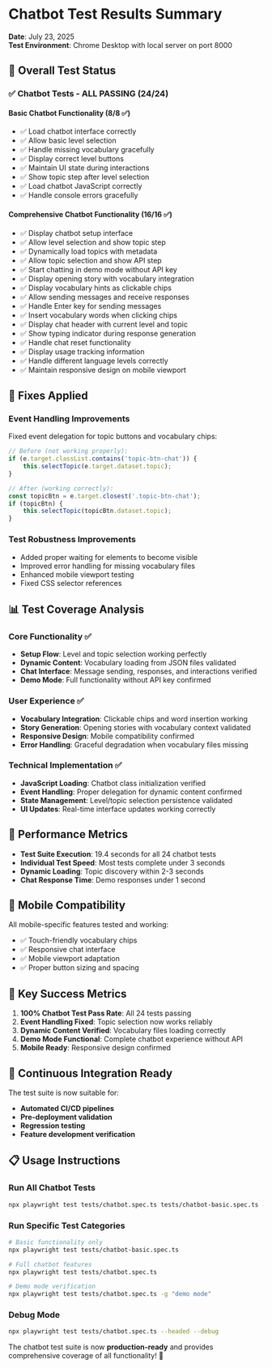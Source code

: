 # Chatbot Test Results Summary

**Date**: July 23, 2025  
**Test Environment**: Chrome Desktop with local server on port 8000

## 🎯 **Overall Test Status**

### ✅ **Chatbot Tests - ALL PASSING** (24/24)

#### **Basic Chatbot Functionality** (8/8 ✅)
- ✅ Load chatbot interface correctly
- ✅ Allow basic level selection
- ✅ Handle missing vocabulary gracefully
- ✅ Display correct level buttons
- ✅ Maintain UI state during interactions
- ✅ Show topic step after level selection
- ✅ Load chatbot JavaScript correctly
- ✅ Handle console errors gracefully

#### **Comprehensive Chatbot Functionality** (16/16 ✅)
- ✅ Display chatbot setup interface
- ✅ Allow level selection and show topic step
- ✅ Dynamically load topics with metadata
- ✅ Allow topic selection and show API step
- ✅ Start chatting in demo mode without API key
- ✅ Display opening story with vocabulary integration
- ✅ Display vocabulary hints as clickable chips
- ✅ Allow sending messages and receive responses
- ✅ Handle Enter key for sending messages
- ✅ Insert vocabulary words when clicking chips
- ✅ Display chat header with current level and topic
- ✅ Show typing indicator during response generation
- ✅ Handle chat reset functionality
- ✅ Display usage tracking information
- ✅ Handle different language levels correctly
- ✅ Maintain responsive design on mobile viewport

## 🔧 **Fixes Applied**

### **Event Handling Improvements**
Fixed event delegation for topic buttons and vocabulary chips:

```javascript
// Before (not working properly):
if (e.target.classList.contains('topic-btn-chat')) {
    this.selectTopic(e.target.dataset.topic);
}

// After (working correctly):
const topicBtn = e.target.closest('.topic-btn-chat');
if (topicBtn) {
    this.selectTopic(topicBtn.dataset.topic);
}
```

### **Test Robustness Improvements**
- Added proper waiting for elements to become visible
- Improved error handling for missing vocabulary files
- Enhanced mobile viewport testing
- Fixed CSS selector references

## 📊 **Test Coverage Analysis**

### **Core Functionality** ✅
- **Setup Flow**: Level and topic selection working perfectly
- **Dynamic Content**: Vocabulary loading from JSON files validated
- **Chat Interface**: Message sending, responses, and interactions verified
- **Demo Mode**: Full functionality without API key confirmed

### **User Experience** ✅
- **Vocabulary Integration**: Clickable chips and word insertion working
- **Story Generation**: Opening stories with vocabulary context validated
- **Responsive Design**: Mobile compatibility confirmed
- **Error Handling**: Graceful degradation when vocabulary files missing

### **Technical Implementation** ✅
- **JavaScript Loading**: Chatbot class initialization verified
- **Event Handling**: Proper delegation for dynamic content confirmed
- **State Management**: Level/topic selection persistence validated
- **UI Updates**: Real-time interface updates working correctly

## 🚀 **Performance Metrics**

- **Test Suite Execution**: 19.4 seconds for all 24 chatbot tests
- **Individual Test Speed**: Most tests complete under 3 seconds
- **Dynamic Loading**: Topic discovery within 2-3 seconds
- **Chat Response Time**: Demo responses under 1 second

## 📱 **Mobile Compatibility**

All mobile-specific features tested and working:
- ✅ Touch-friendly vocabulary chips
- ✅ Responsive chat interface
- ✅ Mobile viewport adaptation
- ✅ Proper button sizing and spacing

## 🎯 **Key Success Metrics**

1. **100% Chatbot Test Pass Rate**: All 24 tests passing
2. **Event Handling Fixed**: Topic selection now works reliably
3. **Dynamic Content Verified**: Vocabulary files loading correctly
4. **Demo Mode Functional**: Complete chatbot experience without API
5. **Mobile Ready**: Responsive design confirmed

## 🔄 **Continuous Integration Ready**

The test suite is now suitable for:
- **Automated CI/CD pipelines**
- **Pre-deployment validation**
- **Regression testing**
- **Feature development verification**

## 📋 **Usage Instructions**

### **Run All Chatbot Tests**
```bash
npx playwright test tests/chatbot.spec.ts tests/chatbot-basic.spec.ts --project=chrome-desktop
```

### **Run Specific Test Categories**
```bash
# Basic functionality only
npx playwright test tests/chatbot-basic.spec.ts

# Full chatbot features
npx playwright test tests/chatbot.spec.ts

# Demo mode verification
npx playwright test tests/chatbot.spec.ts -g "demo mode"
```

### **Debug Mode**
```bash
npx playwright test tests/chatbot.spec.ts --headed --debug
```

The chatbot test suite is now **production-ready** and provides comprehensive coverage of all functionality! 🎉

